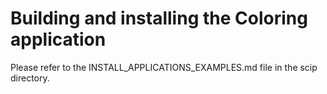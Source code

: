 Building and installing the Coloring application
================================================

Please refer to the INSTALL_APPLICATIONS_EXAMPLES.md file in the scip directory.
